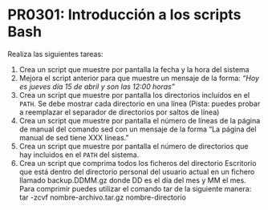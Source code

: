# PR0301: Introducción a los scripts Bash


Realiza las siguientes tareas:

1.	Crea un script que muestre por pantalla la fecha y la hora del sistema
2.	Mejora el script anterior para que muestre un mensaje de la forma: *“Hoy es jueves día 15 de abril y son las 12:00 horas”*
3.	Crea un script que muestre por pantalla los directorios incluidos en el `PATH`. Se debe mostrar cada directorio en una línea (Pista: puedes probar a reemplazar el separador de directorios por saltos de línea)
4.	Crea un script que muestre por pantalla el número de líneas de la página de manual del comando sed con un mensaje de la forma “La página del manual de sed tiene XXX líneas.”
5.	Crea un script que muestre por pantalla el número de directorios que hay incluidos en el `PATH` del sistema.
6.	Crea un script que comprima todos los ficheros del directorio Escritorio que está dentro del directorio personal del usuario actual en un fichero llamado backup.DDMM.gz donde DD es el día del mes y MM el mes.
Para comprimir puedes utilizar el comando tar de la siguiente manera:
tar -zcvf nombre-archivo.tar.gz nombre-directorio
